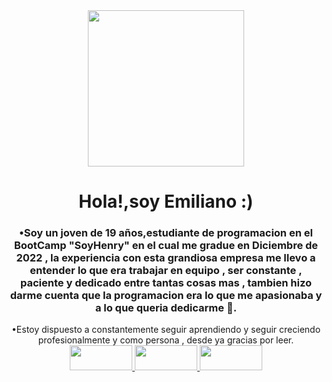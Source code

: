 <div align="center">
    <img src="https://media.giphy.com/media/HEURGne9Vj856oivkD/giphy.gif" width="250px" />
    <h1 align="center">Hola!,soy Emiliano :)</h1>
    <h3>•Soy un joven de 19 años,estudiante de programacion en el BootCamp "SoyHenry" en el cual me gradue en Diciembre de 2022 , la experiencia con esta grandiosa empresa me llevo a entender lo que era trabajar en equipo , ser constante , paciente y dedicado entre tantas cosas mas , tambien hizo darme cuenta que la programacion era lo que me apasionaba y a lo que queria dedicarme 💪. </h3>
    •Estoy dispuesto a constantemente seguir aprendiendo y seguir creciendo profesionalmente y como persona , desde ya gracias por leer.
    <div align="center">
        <a href="https://www.linkedin.com/in/emiliano-garcia-37296a241/">
            <img src="https://1000marcas.net/wp-content/uploads/2020/01/LinkedIn-emblema.jpg"
                height="40px" width="100px" />
        </a>
        <a href="https://api.whatsapp.com/send?phone=543885062833&text=Hola+%2C+Emiliano!">
            <img src="https://logodownload.org/wp-content/uploads/2015/04/whatsapp-logo.png" width="100px" height="40px" />
        </a>
              <a href="mailto:emilianogarciaokk@gmail.com">
            <img src="https://1000marcas.net/wp-content/uploads/2019/11/logo-Gmail-1.png" width="100px" height="40px" />
        </a>
    </div>
</div>
